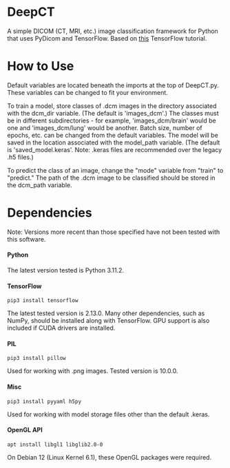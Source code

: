 # DeepCT
A simple DICOM (CT, MRI, etc.) image classification framework for Python that uses PyDicom and TensorFlow. Based on [this](https://www.tensorflow.org/tutorials/images/classification) TensorFlow tutorial.

# How to Use
Default variables are located beneath the imports at the top of DeepCT.py. These variables can be changed to fit your environment.

To train a model, store classes of .dcm images in the directory associated with the dcm_dir variable. (The default is 'images_dcm'.) The classes must be in different subdirectories - for example, 'images_dcm/brain' would be one and 'images_dcm/lung' would be another. Batch size, number of epochs, etc. can be changed from the default variables. The model will be saved in the location associated with the model_path variable. (The default is 'saved_model.keras'. Note: .keras files are recommended over the legacy .h5 files.)

To predict the class of an image, change the "mode" variable from "train" to "predict." The path of the .dcm image to be classified should be stored in the dcm_path variable.

# Dependencies
Note: Versions more recent than those specified have not been tested with this software.

#### Python
The latest version tested is Python 3.11.2.

#### TensorFlow
```pip3 install tensorflow```

The latest tested version is 2.13.0. Many other dependencies, such as NumPy, should be installed along with TensorFlow. GPU support is also included if CUDA drivers are installed.

#### PIL
```pip3 install pillow```

Used for working with .png images. Tested version is 10.0.0.

#### Misc
```pip3 install pyyaml h5py```

Used for working with model storage files other than the default .keras.

#### OpenGL API
```apt install libgl1 libglib2.0-0```

On Debian 12 (Linux Kernel 6.1), these OpenGL packages were required.
